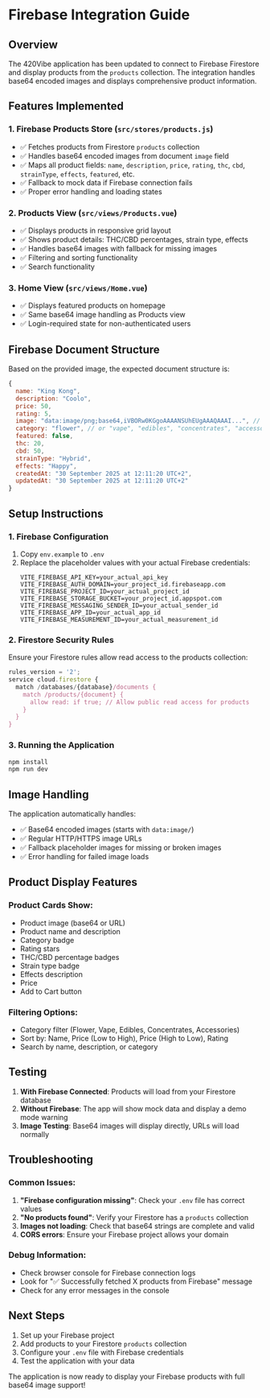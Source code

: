 # Firebase Integration Guide

## Overview
The 420Vibe application has been updated to connect to Firebase Firestore and display products from the `products` collection. The integration handles base64 encoded images and displays comprehensive product information.

## Features Implemented

### 1. Firebase Products Store (`src/stores/products.js`)
- ✅ Fetches products from Firestore `products` collection
- ✅ Handles base64 encoded images from document `image` field
- ✅ Maps all product fields: `name`, `description`, `price`, `rating`, `thc`, `cbd`, `strainType`, `effects`, `featured`, etc.
- ✅ Fallback to mock data if Firebase connection fails
- ✅ Proper error handling and loading states

### 2. Products View (`src/views/Products.vue`)
- ✅ Displays products in responsive grid layout
- ✅ Shows product details: THC/CBD percentages, strain type, effects
- ✅ Handles base64 images with fallback for missing images
- ✅ Filtering and sorting functionality
- ✅ Search functionality

### 3. Home View (`src/views/Home.vue`)
- ✅ Displays featured products on homepage
- ✅ Same base64 image handling as Products view
- ✅ Login-required state for non-authenticated users

## Firebase Document Structure

Based on the provided image, the expected document structure is:

```javascript
{
  name: "King Kong",
  description: "Coolo",
  price: 50,
  rating: 5,
  image: "data:image/png;base64,iVBORw0KGgoAAAANSUhEUgAAAQAAAI...", // Base64 string
  category: "flower", // or "vape", "edibles", "concentrates", "accessories"
  featured: false,
  thc: 20,
  cbd: 50,
  strainType: "Hybrid",
  effects: "Happy",
  createdAt: "30 September 2025 at 12:11:20 UTC+2",
  updatedAt: "30 September 2025 at 12:11:20 UTC+2"
}
```

## Setup Instructions

### 1. Firebase Configuration
1. Copy `env.example` to `.env`
2. Replace the placeholder values with your actual Firebase credentials:
   ```
   VITE_FIREBASE_API_KEY=your_actual_api_key
   VITE_FIREBASE_AUTH_DOMAIN=your_project_id.firebaseapp.com
   VITE_FIREBASE_PROJECT_ID=your_actual_project_id
   VITE_FIREBASE_STORAGE_BUCKET=your_project_id.appspot.com
   VITE_FIREBASE_MESSAGING_SENDER_ID=your_actual_sender_id
   VITE_FIREBASE_APP_ID=your_actual_app_id
   VITE_FIREBASE_MEASUREMENT_ID=your_actual_measurement_id
   ```

### 2. Firestore Security Rules
Ensure your Firestore rules allow read access to the products collection:
```javascript
rules_version = '2';
service cloud.firestore {
  match /databases/{database}/documents {
    match /products/{document} {
      allow read: if true; // Allow public read access for products
    }
  }
}
```

### 3. Running the Application
```bash
npm install
npm run dev
```

## Image Handling

The application automatically handles:
- ✅ Base64 encoded images (starts with `data:image/`)
- ✅ Regular HTTP/HTTPS image URLs
- ✅ Fallback placeholder images for missing or broken images
- ✅ Error handling for failed image loads

## Product Display Features

### Product Cards Show:
- Product image (base64 or URL)
- Product name and description
- Category badge
- Rating stars
- THC/CBD percentage badges
- Strain type badge
- Effects description
- Price
- Add to Cart button

### Filtering Options:
- Category filter (Flower, Vape, Edibles, Concentrates, Accessories)
- Sort by: Name, Price (Low to High), Price (High to Low), Rating
- Search by name, description, or category

## Testing

1. **With Firebase Connected**: Products will load from your Firestore database
2. **Without Firebase**: The app will show mock data and display a demo mode warning
3. **Image Testing**: Base64 images will display directly, URLs will load normally

## Troubleshooting

### Common Issues:
1. **"Firebase configuration missing"**: Check your `.env` file has correct values
2. **"No products found"**: Verify your Firestore has a `products` collection
3. **Images not loading**: Check that base64 strings are complete and valid
4. **CORS errors**: Ensure your Firebase project allows your domain

### Debug Information:
- Check browser console for Firebase connection logs
- Look for "✅ Successfully fetched X products from Firebase" message
- Check for any error messages in the console

## Next Steps

1. Set up your Firebase project
2. Add products to your Firestore `products` collection
3. Configure your `.env` file with Firebase credentials
4. Test the application with your data

The application is now ready to display your Firebase products with full base64 image support!
